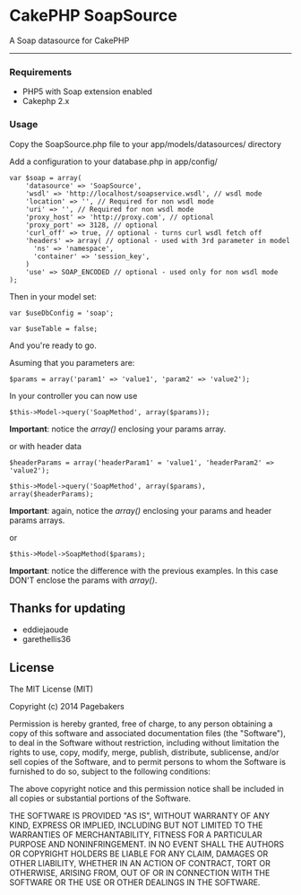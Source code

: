 # CakePHP SoapSource

A Soap datasource for CakePHP

---------------------------------------------------------------------

### Requirements

- PHP5 with Soap extension enabled
- Cakephp 2.x

### Usage

Copy the SoapSource.php file to your app/models/datasources/ directory

Add a configuration to your database.php in app/config/

    var $soap = array(
        'datasource' => 'SoapSource',
        'wsdl' => 'http://localhost/soapservice.wsdl', // wsdl mode
        'location' => '', // Required for non wsdl mode
        'uri' => '', // Required for non wsdl mode
        'proxy_host' => 'http://proxy.com', // optional
        'proxy_port' => 3128, // optional
        'curl_off' => true, // optional - turns curl wsdl fetch off
        'headers' => array( // optional - used with 3rd parameter in model
          'ns' => 'namespace',
          'container' => 'session_key',
        )
        'use' => SOAP_ENCODED // optional - used only for non wsdl mode
    );

Then in your model set:

    var $useDbConfig = 'soap';

    var $useTable = false;

And you're ready to go.

Asuming that you parameters are:

    $params = array('param1' => 'value1', 'param2' => 'value2');

In your controller you can now use

    $this->Model->query('SoapMethod', array($params));

**Important**: notice the *array()* enclosing your params array.

or with header data

    $headerParams = array('headerParam1' = 'value1', 'headerParam2' => 'value2');

    $this->Model->query('SoapMethod', array($params), array($headerParams);

**Important**: again, notice the *array()* enclosing your params and header params arrays.

or

    $this->Model->SoapMethod($params);

**Important**: notice the difference with the previous examples. In this case DON'T enclose the params with *array()*.

## Thanks for updating

- eddiejaoude
- garethellis36
    
## License 

The MIT License (MIT)

Copyright (c) 2014 Pagebakers

Permission is hereby granted, free of charge, to any person obtaining a copy
of this software and associated documentation files (the "Software"), to deal
in the Software without restriction, including without limitation the rights
to use, copy, modify, merge, publish, distribute, sublicense, and/or sell
copies of the Software, and to permit persons to whom the Software is
furnished to do so, subject to the following conditions:

The above copyright notice and this permission notice shall be included in all
copies or substantial portions of the Software.

THE SOFTWARE IS PROVIDED "AS IS", WITHOUT WARRANTY OF ANY KIND, EXPRESS OR
IMPLIED, INCLUDING BUT NOT LIMITED TO THE WARRANTIES OF MERCHANTABILITY,
FITNESS FOR A PARTICULAR PURPOSE AND NONINFRINGEMENT. IN NO EVENT SHALL THE
AUTHORS OR COPYRIGHT HOLDERS BE LIABLE FOR ANY CLAIM, DAMAGES OR OTHER
LIABILITY, WHETHER IN AN ACTION OF CONTRACT, TORT OR OTHERWISE, ARISING FROM,
OUT OF OR IN CONNECTION WITH THE SOFTWARE OR THE USE OR OTHER DEALINGS IN THE
SOFTWARE.
